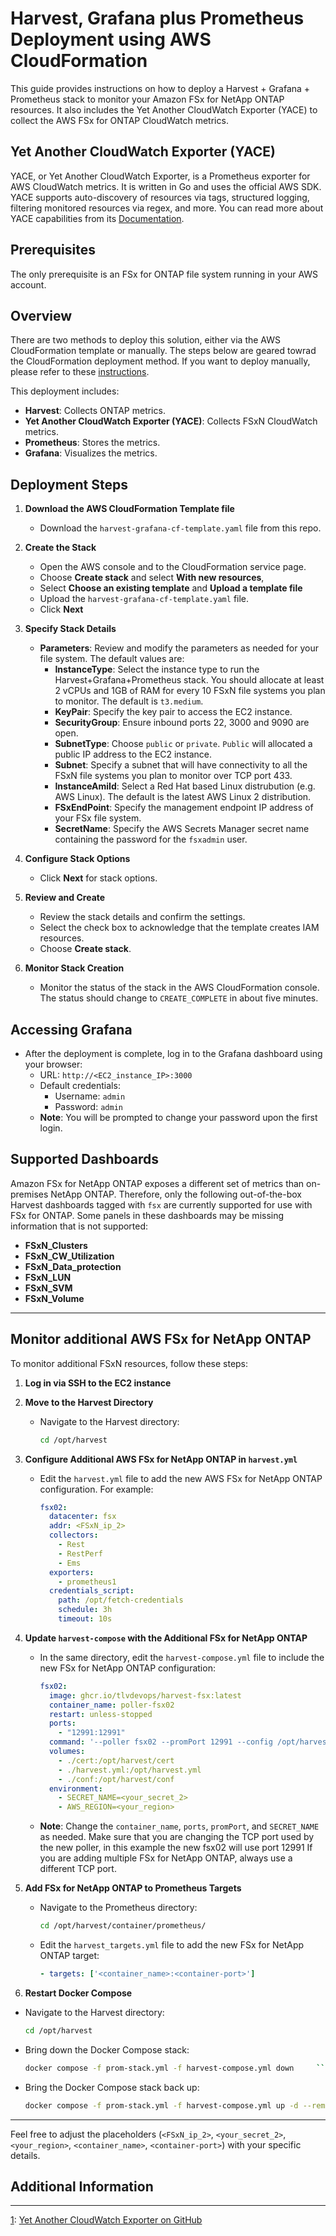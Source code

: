 # Harvest, Grafana plus Prometheus Deployment using AWS CloudFormation
This guide provides instructions on how to deploy a Harvest + Grafana + Prometheus stack
to monitor your Amazon FSx for NetApp ONTAP resources. It also includes
the Yet Another CloudWatch Exporter (YACE) to collect the AWS FSx for ONTAP CloudWatch metrics.

## Yet Another CloudWatch Exporter (YACE)
YACE, or Yet Another CloudWatch Exporter, is a Prometheus exporter for AWS CloudWatch metrics. It is written in
Go and uses the official AWS SDK. YACE supports auto-discovery of resources via tags, structured logging,
filtering monitored resources via regex, and more. You can read more about YACE capabilities from its
[Documentation](https://github.com/prometheus-community/yet-another-cloudwatch-exporter).

## Prerequisites
The only prerequisite is an FSx for ONTAP file system running in your AWS account.

## Overview

There are two methods to deploy this solution, either via the AWS CloudFormation template or manually.
The steps below are geared towrad the CloudFormation deployment method. If you want to deploy manually,
please refer to these [instructions](README-Manual.md).

This deployment includes:
- **Harvest**: Collects ONTAP metrics.
- **Yet Another CloudWatch Exporter (YACE)**: Collects FSxN CloudWatch metrics.
- **Prometheus**: Stores the metrics.
- **Grafana**: Visualizes the metrics.

## Deployment Steps

1. **Download the AWS CloudFormation Template file**
   - Download the `harvest-grafana-cf-template.yaml` file from this repo.

2. **Create the Stack**
   - Open the AWS console and to the CloudFormation service page.
   - Choose **Create stack** and select **With new resources**, 
   - Select **Choose an existing template** and **Upload a template file** 
   - Upload the `harvest-grafana-cf-template.yaml` file.
   - Click **Next**

3. **Specify Stack Details**
   - **Parameters**: Review and modify the parameters as needed for your file system. The default values are:
     - **InstanceType**: Select the instance type to run the Harvest+Grafana+Prometheus stack. You should allocate at least 2 vCPUs and 1GB of RAM for every 10 FSxN file systems you plan to monitor. The default is `t3.medium`.
     - **KeyPair**: Specify the key pair to access the EC2 instance.
     - **SecurityGroup**: Ensure inbound ports 22, 3000 and 9090 are open.
     - **SubnetType**: Choose `public` or `private`. `Public` will allocated a public IP address to the EC2 instance.
     - **Subnet**: Specify a subnet that will have connectivity to all the FSxN file systems you plan to monitor over TCP port 433.
     - **InstanceAmiId**: Select a Red Hat based Linux distrubution (e.g. AWS Linux). The default is the latest AWS Linux 2 distribution.
     - **FSxEndPoint**: Specify the management endpoint IP address of your FSx file system.
     - **SecretName**: Specify the AWS Secrets Manager secret name containing the password for the `fsxadmin` user.

4. **Configure Stack Options**
   - Click **Next** for stack options.

5. **Review and Create**
   - Review the stack details and confirm the settings.
   - Select the check box to acknowledge that the template creates IAM resources.
   - Choose **Create stack**.

6. **Monitor Stack Creation**
   - Monitor the status of the stack in the AWS CloudFormation console. The status should change to `CREATE_COMPLETE` in about five minutes.

## Accessing Grafana

- After the deployment is complete, log in to the Grafana dashboard using your browser:
  - URL: `http://<EC2_instance_IP>:3000`
  - Default credentials:
    - Username: `admin`
    - Password: `admin`
  - **Note**: You will be prompted to change your password upon the first login.

## Supported Dashboards

Amazon FSx for NetApp ONTAP exposes a different set of metrics than on-premises NetApp ONTAP. 
Therefore, only the following out-of-the-box Harvest dashboards tagged with `fsx` are currently supported for use with FSx for ONTAP. 
Some panels in these dashboards may be missing information that is not supported:

- **FSxN_Clusters**
- **FSxN_CW_Utilization**
- **FSxN_Data_protection**
- **FSxN_LUN**
- **FSxN_SVM**
- **FSxN_Volume**

---

## Monitor additional AWS FSx for NetApp ONTAP

To monitor additional FSxN resources, follow these steps:

1. **Log in via SSH to the EC2 instance**

2. **Move to the Harvest Directory**
   - Navigate to the Harvest directory:
     ```bash
     cd /opt/harvest
     ```

3. **Configure Additional AWS FSx for NetApp ONTAP in `harvest.yml`**
   - Edit the `harvest.yml` file to add the new AWS FSx for NetApp ONTAP configuration. For example:
   
     ```yaml
     fsx02:
       datacenter: fsx
       addr: <FSxN_ip_2>
       collectors:
         - Rest
         - RestPerf
         - Ems
       exporters:
         - prometheus1
       credentials_script:
         path: /opt/fetch-credentials
         schedule: 3h
         timeout: 10s
     ```

4. **Update `harvest-compose` with the Additional FSx for NetApp ONTAP**
   - In the same directory, edit the `harvest-compose.yml` file to include the new FSx for NetApp ONTAP configuration:
	 
	 ```yaml
     fsx02:
       image: ghcr.io/tlvdevops/harvest-fsx:latest
       container_name: poller-fsx02
       restart: unless-stopped
       ports:
         - "12991:12991"
       command: '--poller fsx02 --promPort 12991 --config /opt/harvest.yml'
       volumes:
         - ./cert:/opt/harvest/cert
         - ./harvest.yml:/opt/harvest.yml
         - ./conf:/opt/harvest/conf
       environment:
         - SECRET_NAME=<your_secret_2>
         - AWS_REGION=<your_region>
     ```
   - **Note**: Change the `container_name`, `ports`, `promPort`, and `SECRET_NAME` as needed.
	           Make sure that you are changing the TCP port used by the new poller, in this example the new fsx02 will use port 12991
	           If you are adding multiple FSx for NetApp ONTAP, always use a different TCP port.


5. **Add FSx for NetApp ONTAP to Prometheus Targets**
   - Navigate to the Prometheus directory:
     ```bash
     cd /opt/harvest/container/prometheus/
     ```
   - Edit the `harvest_targets.yml` file to add the new FSx for NetApp ONTAP target:
     ```yaml
     - targets: ['<container_name>:<container-port>']
     ```

6. **Restart Docker Compose**
  - Navigate to the Harvest directory:
	 ```bash
	 cd /opt/harvest
	 ``` 
  - Bring down the Docker Compose stack:
     ```bash
     docker compose -f prom-stack.yml -f harvest-compose.yml down     ```
   - Bring the Docker Compose stack back up:
     ```bash
     docker compose -f prom-stack.yml -f harvest-compose.yml up -d --remove-orphans
     ```

---

Feel free to adjust the placeholders (`<FSxN_ip_2>`, `<your_secret_2>`, `<your_region>`, `<container_name>`, `<container-port>`) with your specific details.
## Additional Information


---

[1](https://github.com/prometheus-community/yet-another-cloudwatch-exporter): [Yet Another CloudWatch Exporter on GitHub](https://github.com/prometheus-community/yet-another-cloudwatch-exporter)
